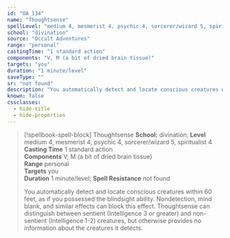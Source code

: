 ```yaml
---
id: "OA_134"
name: "Thoughtsense"
spellLevel: "medium 4, mesmerist 4, psychic 4, sorcerer/wizard 5, spiritualist 4"
school: "divination"
source: "Occult Adventures"
range: "personal"
castingTime: "1 standard action"
components: "V, M (a bit of dried brain tissue)"
targets: "you"
duration: "1 minute/level"
saveType: ""
sr: "not found"
description: "You automatically detect and locate conscious creatures within 60 feet, as if you possessed the blindsight ability. Nondetection, mind blank, and similar effects can block this effect. Thoughtsense can distinguish between sentient (Intelligence 3 or greater) and non-sentient (Intelligence 1-2) creatures, but otherwise provides no information about the creatures it detects."
known: false
cssclasses:
  - hide-title
  - hide-properties
---
```


> [!spellbook-spell-block] Thoughtsense
> **School:** divination; **Level** medium 4, mesmerist 4, psychic 4, sorcerer/wizard 5, spiritualist 4
> **Casting Time** 1 standard action  
> **Components** V, M (a bit of dried brain tissue)  
> **Range** personal  
> **Targets** you  
> **Duration** 1 minute/level; **Spell Resistance** not found
> 
> You automatically detect and locate conscious creatures within 60 feet, as if you possessed the blindsight ability. Nondetection, mind blank, and similar effects can block this effect. Thoughtsense can distinguish between sentient (Intelligence 3 or greater) and non-sentient (Intelligence 1-2) creatures, but otherwise provides no information about the creatures it detects.